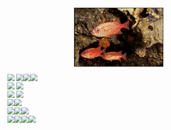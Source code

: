 <div align="center">

<img src="fishs.gif" alt="fishes, swimming" width="40%" height="auto"/><br>

<!--   https://user-images.githubusercontent.com/106050281/181859845-f7a90d61-3322-45ee-a82b-fafec1c35926.mp4 -->

</div>

<img src="https://img.shields.io/badge/javascript-000000.svg?style=for-the-badge&logo=javascript&logoColor=white"/>
<img src="https://img.shields.io/badge/node.js-000000?style=for-the-badge&logo=node.js&logoColor=white"/><img src="https://img.shields.io/badge/react-000000.svg?style=for-the-badge&logo=react&logoColor=white"/><img src="https://img.shields.io/badge/redux-000000.svg?style=for-the-badge&logo=redux&logoColor=white"/>
<br>
<img src="https://img.shields.io/badge/c%23-000000.svg?style=for-the-badge&logo=c-sharp&logoColor=white"/>
<img src="https://img.shields.io/badge/.NET-000000?style=for-the-badge&logo=.net&logoColor=white"/>
<br>
<img src="https://img.shields.io/badge/c++-000000.svg?style=for-the-badge&logo=c%2B%2B&logoColor=white"/>
<img src="https://img.shields.io/badge/VIM-000000.svg?style=for-the-badge&logo=vim&logoColor=white"/>
<br>
<img src="https://img.shields.io/badge/html5-000000.svg?style=for-the-badge&logo=html5&logoColor=white"/><img src="https://img.shields.io/badge/css3-000000.svg?style=for-the-badge&logo=css3&logoColor=white"/>
<br>
<img src="https://img.shields.io/badge/Firebase-000000?style=for-the-badge&logo=Firebase&logoColor=white"/><img src="https://img.shields.io/badge/mysql-000000.svg?style=for-the-badge&logo=mysql&logoColor=white"/><img src="https://img.shields.io/badge/-Swagger-000000?style=for-the-badge&logo=swagger&logoColor=white"/>
<br>
<img src="https://img.shields.io/badge/Visual%20Studio%20Code-000000.svg?style=for-the-badge&logo=visual-studio-code&logoColor=white"/><img src="https://img.shields.io/badge/Visual%20Studio-000000.svg?style=for-the-badge&logo=visual-studio&logoColor=white"/><img src="https://img.shields.io/badge/azure-000000.svg?style=for-the-badge&logo=microsoftazure&logoColor=white"/><img src="https://img.shields.io/badge/IntelliJIDEA-000000.svg?style=for-the-badge&logo=intellij-idea&logoColor=white"/>
